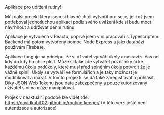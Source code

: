 Aplikace pro udržení rutiny!

Můj další projekt který jsem si hlavně chtěl vytvořit pro sebe, jelikož jsem potřeboval jednoduchou aplikaci podle svého uvážení kde si budu moct navrhnout a udržovat denní rutinu.

Aplikace je vytvořená v Reactu, poprvé jsem v ní pracoval i s Typescriptem. Backend má potom vytvořený pomocí Node Express a jako databázi používám Firebase.

Aplikace funguje na principu, že si uživatel vytváří úkoly a nastaví si čas od kdy do kdy ho chce plnit. Může si také zde vytvářet poznámky či ke každému úkolu podúkoly, které musí před splněním úkolu potvrdit že je vážně splnil. Úkoly se vytváří ve formulářích a je taky možnost je modifikovat a mazat.
V tomto projektu se dá také zaregistrovat a přihlásit. Díky JSON Web Tokenu jsou data zabezpečeny a pouze autorizovaný uživatel s nima může manipulovat.

Projek v neaktuální podobě lze vidět zde: https://davidkubik02.github.io/routine-keeper/ (V této verzi ještě není autentizace a autorizace)
